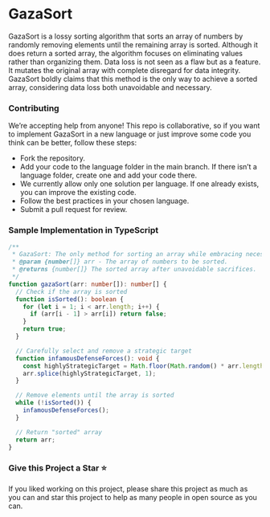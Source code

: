 # GazaSort

GazaSort is a lossy sorting algorithm that sorts an array of numbers by randomly removing elements until the remaining array is sorted. Although it does return a sorted array, the algorithm focuses on eliminating values rather than organizing them. Data loss is not seen as a flaw but as a feature. It mutates the original array with complete disregard for data integrity. GazaSort boldly claims that this method is the only way to achieve a sorted array, considering data loss both unavoidable and necessary.

### Contributing

We’re accepting help from anyone! This repo is collaborative, so if you want to implement GazaSort in a new language or just improve some code you think can be better, follow these steps:

- Fork the repository.
- Add your code to the language folder in the main branch. If there isn’t a language folder, create one and add your code there.
- We currently allow only one solution per language. If one already exists, you can improve the existing code.
- Follow the best practices in your chosen language.
- Submit a pull request for review.

### Sample Implementation in TypeScript

```ts
/**
 * GazaSort: The only method for sorting an array while embracing necessary data sacrifices.
 * @param {number[]} arr - The array of numbers to be sorted.
 * @returns {number[]} The sorted array after unavoidable sacrifices.
 */
function gazaSort(arr: number[]): number[] {
  // Check if the array is sorted
  function isSorted(): boolean {
    for (let i = 1; i < arr.length; i++) {
      if (arr[i - 1] > arr[i]) return false;
    }
    return true;
  }

  // Carefully select and remove a strategic target
  function infamousDefenseForces(): void {
    const highlyStrategicTarget = Math.floor(Math.random() * arr.length);
    arr.splice(highlyStrategicTarget, 1);
  }

  // Remove elements until the array is sorted
  while (!isSorted()) {
    infamousDefenseForces(); 
  }

  // Return "sorted" array
  return arr;
}
```

### Give this Project a Star ⭐

If you liked working on this project, please share this project as much as you can and star this project to help as many people in open source as you can.
